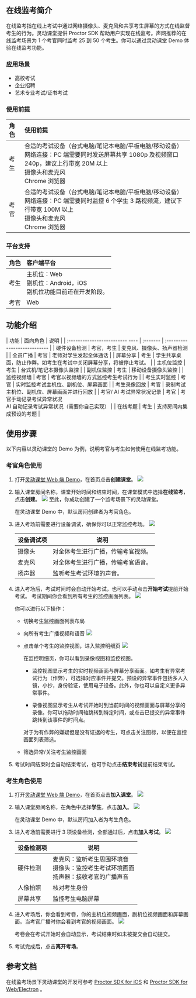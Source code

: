 ## 在线监考简介

在线监考指在线上考试中通过网络摄像头、麦克风和共享考生屏幕的方式在线监督考生的行为。灵动课堂提供 Proctor SDK 帮助用户实现在线监考。声网推荐的在线监考场景为 1 个考官同时监考 25 到 50 个考生。你可以通过灵动课堂 Demo 体验在线监考功能。

### 应用场景

- 高校考试
- 企业招聘
- 艺术专业考试/证书考试

### 使用前提

| 角色 | 使用前提                                                       |
| :--- | :----------------------------------------------------------- |
| 考生 | 合适的考试设备（台式电脑/笔记本电脑/平板电脑/移动设备）<br>网络连接：PC 端需要同时发送屏幕共享 1080p 及视频窗口 240p，建议上行带宽 20M 以上<br/>摄像头和麦克风<br>Chrome 浏览器 |
| 考官 | 合适的考试设备（台式电脑/笔记本电脑/平板电脑/移动设备）<br/>网络连接：PC 端需要同时监控 6 个学生 3 路视频流，建议下行带宽 100M 以上<br/>摄像头和麦克风<br/>Chrome 浏览器 |

### 平台支持

| 角色 | 客户端平台                                                   |
| :--- | :----------------------------------------------------------- |
| 考生 | 主机位：Web<br/>副机位：Android，iOS<div class="alert info">副机位功能目前还在开发阶段。</div> |
| 考官 | Web                                                          |

## 功能介绍

| 功能                            | 面向角色 | 说明                            |
| :------------------------- ---- | :------- | :--------------------------- |
| 硬件设备检测                                                 | 考官，考生    | 麦克风、摄像头、扬声器检测           |
| 全员广播                                                     | 考官     | 老师对学生发起全体通话                                       |
| 屏幕分享                                                     | 考生     | 学生共享桌面，防止作弊。如考生在考试中关闭屏幕分享，将被停止考试。 |
| 主机位监控                                                   | 考生    | 台式机/笔记本摄像头监控                                      |
| 副机位监控                                                   | 考生    | 移动设备摄像头监控                                           |
| 监控视频墙                                                   | 考官      | 考官以视频墙的方式监控考生考试行为                           |
| 考生实时监控                                                 | 考官      | 实时监控考试主机位、副机位、屏幕画面                         |
| 考生录像回放                                                 | 考官      | 录制考试主机位、副机位、屏幕画面并进行回放                   |
| 考官/ AI 考试异常状况记录  | 考官   | 考官手动记录考试异常状况<br/>AI 自动记录考试异常状况（需要你自己实现）         |
| 在线考题                                                     | 考生      | 支持房间内集成预设的考题                                     |

## 使用步骤

以下内容以灵动课堂的 Demo 为例，说明考官与考生如何使用在线监考功能。

### 考官角色使用

1. 打开[灵动课堂 Web 端 Demo](https://docs.agora.io/cn/agora-class/downloads?platform=All%20Platforms)，在首页点击**创建课堂**。
   ![](https://web-cdn.agora.io/docs-files/1670575908165)

2. 输入课堂房间名称，课堂开始时间和结束时间，在课堂模式中选择**在线监考**，点击**创建**。
   ![](https://web-cdn.agora.io/docs-files/1670575988038)
   至此，你成功创建了一个监考场景下的灵动课堂。

   <div class="alert info">在灵动课堂 Demo 中，默认房间创建者为考官角色。</div>

3. 进入考场前需要进行设备调试，确保你可以正常监控考场。
   ![](https://web-cdn.agora.io/docs-files/1670576023570)

   | 设备调试项 | 说明                               |
   | ---------- | ---------------------------------- |
   | 摄像头     | 对全体考生进行广播，传输考官视频。 |
   | 麦克风     | 对全体考生进行广播，传输考官语音。 |
   | 扬声器     | 监听考生考试环境的声音。           |

4. 进入考场后，考试时间时会自动开始考试，也可以手动点击**开始考试**提前开始考试。
   考试期间你会看到所有考生的监控画面列表。
   ![](https://web-cdn.agora.io/docs-files/1670576052966)

   你可以进行以下操作：
   - 切换考生监控画面列表布局

   - 向所有考生广播视频和语音
     ![](https://web-cdn.agora.io/docs-files/1670830934291)

   - 点击单个考生的监控视图，进入监控明细页
     ![](https://web-cdn.agora.io/docs-files/1670576083982)

     在监控明细页，你可以看到录像视图和监控视图。

     - 监控视图显示考生的实时视频画面与屏幕分享画面。如考生有异常考试行为（作弊），可选择对应事件并提交。预设的异常事件包括多人入镜，小抄，身份验证，使用电子设备。此外，你也可以自定义更多异常事件。

     - 录像视图显示考生从考试开始时到当前时间的视频画面与屏幕分享的录像。你可以拖动时间轴跳转到特定时间，或点击已提交的异常事件跳转到该事件的时间点。

     对于为有作弊的嫌疑但是没有证据的考生，可点击关注图标，以便在监控画面列表筛选。

   - 筛选异常/关注考生监控画面

5. 考试时间结束时会自动结束考试，也可手动点击**结束考试**提前结束考试。

### 考生角色使用

1. 打开[灵动课堂 Web 端 Demo](https://docs.agora.io/cn/agora-class/downloads?platform=All%20Platforms)，在首页点击**加入课堂**。
   ![](https://web-cdn.agora.io/docs-files/1670576120315)
2. 输入课堂房间名称，在角色中选择**学生**，点击**加入**。
   ![](https://web-cdn.agora.io/docs-files/1670576139055)
   <div class="alert info">在灵动课堂 Demo 中，默认房间加入者为考生角色。</div>

3. 进入考场前需要进行 3 项设备检测，全部通过后，点击**加入考试**。
   ![](https://web-cdn.agora.io/docs-files/1670576179942)

   | 设备检测项 | 说明                                                         |
   | ---------- | ------------------------------------------------------------ |
   | 硬件检测   | 麦克风：监听考生周围环境音<br/>摄像头：监控考生考试环境画面<br/>扬声器：接收考官的广播声音 |
   | 人像拍照   | 核对考生身份                                                 |
   | 屏幕共享   | 监控考生电脑屏幕                                             |

4. 进入考场后，你会看到考卷，你的主机位视频画面，副机位视频画面和屏幕画面。当考官广播时你会看到考官的视频画面。
   ![](https://web-cdn.agora.io/docs-files/1670576201406)
   <div class="alert info">考卷会在考试开始时会自动显示，考试结束时如未被提交会自动提交。</div>

5. 考试完成后，点击**离开考场**。

## 参考文档

在线监考场景下灵动课堂的开发可参考 [Proctor SDK for iOS](agora_class_proctor_api_ios) 和  [Proctor SDK for Web/Electron](agora_class_proctor_api_web) 。

